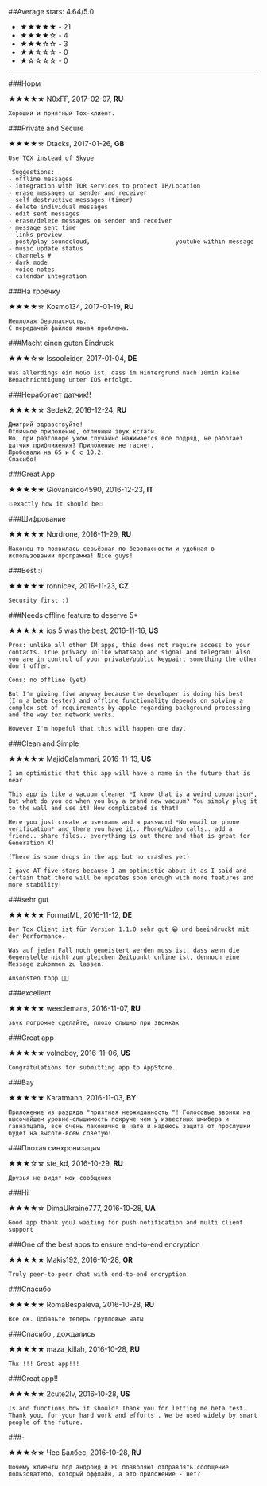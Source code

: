 ##Average stars: 4.64/5.0

- ★★★★★ - 21
- ★★★★☆ - 4
- ★★★☆☆ - 3
- ★★☆☆☆ - 0
- ★☆☆☆☆ - 0

---

###Норм

★★★★★ N0xFF, 2017-02-07, **RU**

```
Хороший и приятный Tox-клиент.
```

###Private and Secure

★★★★☆ Dtacks, 2017-01-26, **GB**

```
Use TOX instead of Skype 

 Suggestions:
- offline messages
- integration with TOR services to protect IP/Location
- erase messages on sender and receiver
- self destructive messages (timer)
- delete individual messages
- edit sent messages
- erase/delete messages on sender and receiver
- message sent time
- links preview
- post/play soundcloud,                        youtube within message
- music update status
- channels # 
- dark mode
- voice notes
- calendar integration
```

###На троечку

★★★★☆ Kosmo134, 2017-01-19, **RU**

```
Неплохая безопасность. 
С передачей файлов явная проблема.
```

###Macht einen guten Eindruck

★★★☆☆ Issooleider, 2017-01-04, **DE**

```
Was allerdings ein NoGo ist, dass im Hintergrund nach 10min keine Benachrichtigung unter IOS erfolgt.
```

###Неработает датчик!!

★★★★☆ Sedek2, 2016-12-24, **RU**

```
Дмитрий здравствуйте!
Отличное приложение, отличный звук кстати.
Но, при разговоре ухом случайно нажимается все подряд, не работает датчик приближения? Приложение не гаснет.
Пробовали на 6S и 6 с 10.2.
Спасибо!
```

###Great App

★★★★★ Giovanardo4590, 2016-12-23, **IT**

```
💥exactly how it should be💥
```

###Шифрование

★★★★★ Nordrone, 2016-11-29, **RU**

```
Наконец-то появилась серьёзная по безопасности и удобная в использовании программа! Nice guys!
```

###Best :)

★★★★★ ronnicek, 2016-11-23, **CZ**

```
Security first :)
```

###Needs offline feature to deserve 5*

★★★★★ ios 5 was the best, 2016-11-16, **US**

```
Pros: unlike all other IM apps, this does not require access to your contacts. True privacy unlike whatsapp and signal and telegram! Also you are in control of your private/public keypair, something the other don't offer.

Cons: no offline (yet)

But I'm giving five anyway because the developer is doing his best (I'm a beta tester) and offline functionality depends on solving a complex set of requirements by apple regarding background processing and the way tox network works.

However I'm hopeful that this will happen one day.
```

###Clean and Simple

★★★★★ Majid0alammari, 2016-11-13, **US**

```
I am optimistic that this app will have a name in the future that is near

This app is like a vacuum cleaner *I know that is a weird comparison*, But what do you do when you buy a brand new vacuum? You simply plug it to the wall and use it! How complicated is that!

Here you just create a username and a password *No email or phone verification* and there you have it.. Phone/Video calls.. add a friend.. share files.. everything is out there and that is great for Generation X!

(There is some drops in the app but no crashes yet)

I gave AT five stars because I am optimistic about it as I said and certain that there will be updates soon enough with more features and more stability!
```

###sehr gut

★★★★★ FormatML, 2016-11-12, **DE**

```
Der Tox Client ist für Version 1.1.0 sehr gut 😀 und beeindruckt mit der Performance. 

Was auf jeden Fall noch gemeistert werden muss ist, dass wenn die Gegenstelle nicht zum gleichen Zeitpunkt online ist, dennoch eine Message zukommen zu lassen. 

Ansonsten topp 👍🏻
```

###excellent

★★★★★ weeclemans, 2016-11-07, **RU**

```
звук погромче сделайте, плохо слышно при звонках
```

###Great app

★★★★★ volnoboy, 2016-11-06, **US**

```
Congratulations for submitting app to AppStore.
```

###Вау

★★★★★ Karatmann, 2016-11-03, **BY**

```
Приложение из разряда "приятная неожиданность "! Голосовые звонки на высочайшем уровне-слышимость покруче чем у известных шмибера и гавнатцапа, все очень лаконично в чате и надеюсь защита от прослушки будет на высоте-всем советую!
```

###Плохая синхронизация

★★★☆☆ ste_kd, 2016-10-29, **RU**

```
Друзья не видят мои сообщения
```

###Hi

★★★★☆ DimaUkraine777, 2016-10-28, **UA**

```
Good app thank you) waiting for push notification and multi client support
```

###One of the best apps to ensure end-to-end encryption

★★★★★ Makis192, 2016-10-28, **GR**

```
Truly peer-to-peer chat with end-to-end encryption
```

###Спасибо

★★★★★ RomaBespaleva, 2016-10-28, **RU**

```
Все ок. Добавьте теперь групповые чаты
```

###Спасибо , дождались

★★★★★ maza_killah, 2016-10-28, **RU**

```
Thx !!! Great app!!!
```

###Great app!!

★★★★★ 2cute2lv, 2016-10-28, **US**

```
Is and functions how it should! Thank you for letting me beta test. Thank you, for your hard work and efforts . We be used widely by smart people of the future.
```

###-

★★★☆☆ Чес Балбес, 2016-10-28, **RU**

```
Почему клиенты под андроид и PC позволяют отправлять сообщение пользователю, который оффлайн, а это приложение - нет?
```

